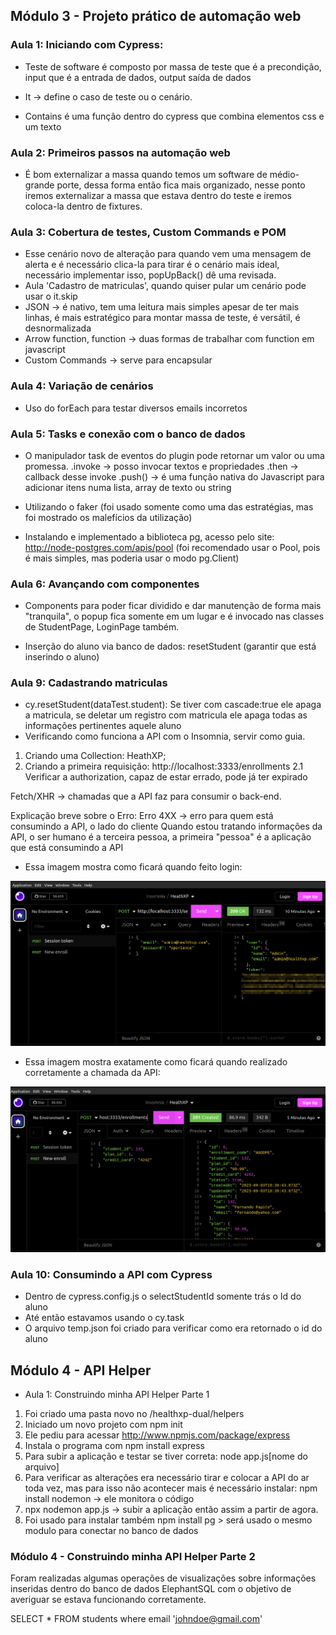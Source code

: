 ## Módulo 3 - Projeto prático de automação web
### Aula 1: Iniciando com Cypress: 
- Teste de software é composto por massa de teste que é a precondição, input que é a entrada de dados, output saída de dados 

- It -> define o caso de teste ou o cenário. 
- Contains é uma função dentro do cypress que combina elementos css e um texto

### Aula 2: Primeiros passos na automação web

- É bom externalizar a massa quando temos um software de médio-grande porte, dessa forma então fica mais organizado, nesse ponto iremos externalizar a massa que estava dentro do teste e iremos coloca-la dentro de fixtures.

### Aula 3: Cobertura de testes, Custom Commands e POM

- Esse cenário novo de alteração para quando vem uma mensagem de alerta e é necessário clica-la para tirar é o cenário mais ideal, necessário implementar isso, popUpBack() dê uma revisada.
- Aula 'Cadastro de matriculas', quando quiser pular um cenário pode usar o it.skip
- JSON -> é nativo, tem uma leitura mais simples apesar de ter mais linhas, é mais estratégico para montar massa de teste, é versátil, é desnormalizada
- Arrow function, function -> duas formas de trabalhar com function em javascript
- Custom Commands -> serve para encapsular 

### Aula 4: Variação de cenários
- Uso do forEach para testar diversos emails incorretos

### Aula 5: Tasks e conexão com o banco de dados 
- O manipulador task de eventos do plugin pode retornar um valor ou uma promessa.
.invoke -> posso invocar textos e propriedades
.then -> callback desse invoke
.push() -> é uma função nativa do Javascript para adicionar itens numa lista, array de texto ou string

- Utilizando o faker (foi usado somente como uma das estratégias, mas foi mostrado os malefícios da utilização)
- Instalando e implementado a biblioteca pg, acesso pelo site: http://node-postgres.com/apis/pool (foi recomendado usar o Pool, pois é mais simples, mas poderia usar o modo pg.Client)

### Aula 6: Avançando com componentes

- Components para poder ficar dividido e dar manutenção de forma mais "tranquila", o popup fica somente em um lugar e é invocado nas classes de StudentPage, LoginPage também. 

- Inserção do aluno via banco de dados: resetStudent (garantir que está inserindo o aluno)

### Aula 9: Cadastrando matriculas
- cy.resetStudent(dataTest.student): Se tiver com cascade:true ele apaga a matricula, se deletar um registro com matricula ele apaga todas as informações pertinentes aquele aluno 
- Verificando como funciona a API com o Insomnia, servir como guia.
1. Criando uma Collection: HeathXP;
2. Criando a primeira requisição: http://localhost:3333/enrollments
2.1 Verificar a authorization, capaz de estar errado, pode já ter expirado

Fetch/XHR -> chamadas que a API faz para consumir o back-end. 

Explicação breve sobre o Erro: 
Erro 4XX -> erro para quem está consumindo a API, o lado do cliente
Quando estou tratando informações da API, o ser humano é a terceira pessoa, a primeira "pessoa" é a aplicação que está consumindo a API

* Essa imagem mostra como ficará quando feito login: 
<img src="../healthxp-dual/web/heath_session.png">

* Essa imagem mostra exatamente como ficará quando realizado corretamente a chamada da API: 
<img src="../healthxp-dual/web/insomnia_enrollments.png">

### Aula 10: Consumindo a API com Cypress
- Dentro de cypress.config.js o selectStudentId somente trás o Id do aluno
- Até então estavamos usando o cy.task
- O arquivo temp.json foi criado para verificar como era retornado o id do aluno 

## Módulo 4 - API Helper
- Aula 1: Construindo minha API Helper Parte 1
1. Foi criado uma pasta novo no /healthxp-dual/helpers
2. Iniciado um novo projeto com npm init 
3. Ele pediu para acessar http://www.npmjs.com/package/express
4. Instala o programa com npm install express
5. Para subir a aplicação e testar se tiver correta: node app.js[nome do arquivo]
6. Para verificar as alterações era necessário tirar e colocar a API do ar toda vez, mas para isso não acontecer mais é necessário instalar:
npm install nodemon -> ele monitora o código
7. npx nodemon app.js -> subir a aplicação então assim a partir de agora.
8. Foi usado para instalar também npm install pg > será usado o mesmo modulo para conectar no banco de dados

### Módulo 4 - Construindo minha API Helper Parte 2
Foram realizadas algumas operações de visualizações sobre informações inseridas dentro do banco de dados ElephantSQL com o objetivo de averiguar se estava funcionando corretamente. 

SELECT * FROM students where email 'johndoe@gmail.com'
